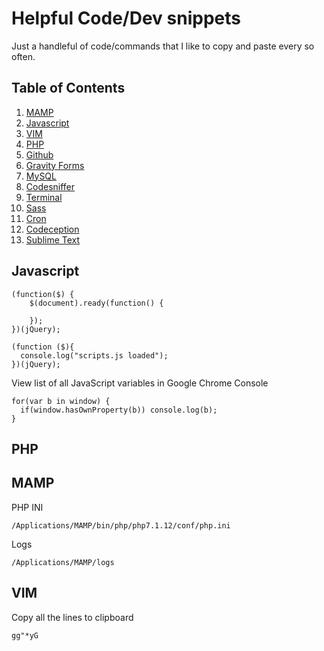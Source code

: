 # Helpful Code/Dev snippets

Just a handleful of code/commands that I like to copy and paste every so often.

## Table of Contents

  1. [MAMP](#mamp)
  1. [Javascript](#javascript)
  1. [VIM](#vim)
  1. [PHP](#php)
  1. [Github](#github)
  1. [Gravity Forms](#gravity-forms)
  1. [MySQL](#mysql)
  1. [Codesniffer](#codesniffer)
  1. [Terminal](#terminal)
  1. [Sass](#sass)
  1. [Cron](#cron)
  1. [Codeception](#codeception)
  1. [Sublime Text](#sublime-text)

## Javascript

```
(function($) {
    $(document).ready(function() {

    });
})(jQuery);
```

```
(function ($){
  console.log("scripts.js loaded");
})(jQuery);
```

View list of all JavaScript variables in Google Chrome Console
```
for(var b in window) {
  if(window.hasOwnProperty(b)) console.log(b);
}
```

## PHP

## MAMP

PHP INI
```
/Applications/MAMP/bin/php/php7.1.12/conf/php.ini
```
Logs
```
/Applications/MAMP/logs
```

## VIM

Copy all the lines to clipboard
```
gg"*yG
```

